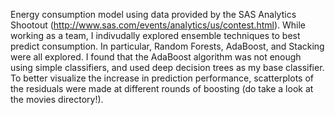 Energy consumption model using data provided by the SAS Analytics Shootout (http://www.sas.com/events/analytics/us/contest.html).  While working as a team, I indivudally explored ensemble techniques to best predict consumption.  In particular, Random Forests, AdaBoost, and Stacking were all explored.  I found that the AdaBoost algorithm was not enough using simple classifiers, and used deep decision trees as my base classifier.  To better visualize the increase in prediction performance, scatterplots of the residuals were made at different rounds of boosting (do take a look at the movies directory!).